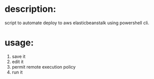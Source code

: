 description:
============

script to automate deploy to aws elasticbeanstalk using powershell cli.


usage:
======

1. save it
2. edit it
3. permit remote execution policy
4. run it
